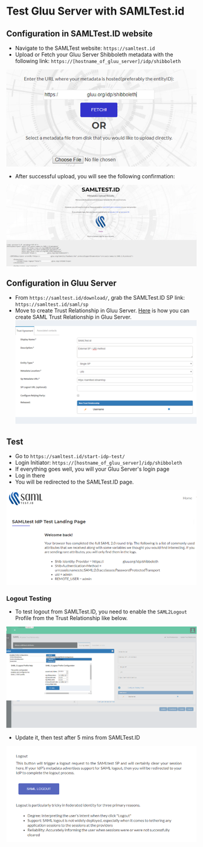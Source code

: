 # Test Gluu Server with SAMLTest.id

## Configuration in SAMLTest.ID website

  - Navigate to the SAMLTest website: `https://samltest.id`
  - Upload or Fetch your Gluu Server Shibboleth metadata with the following link: `https://[hostname_of_gluu_server]/idp/shibboleth` 
  
  ![image](../../img/samltest_id/SAMLTestID_upload_fetch_metadata.PNG)
  
  - After successful upload, you will see the following confirmation: 
  
  ![image](../../img/samltest_id/SAMLTESTID_METADATA_PARSED.PNG)

## Configuration in Gluu Server

 - From `https://samltest.id/download/`, grab the SAMLTest.ID SP link: `https://samltest.id/saml/sp`
 - Move to create Trust Relationship in Gluu Server. [Here](../../admin-guide/saml.md#trust-relationship-requirements) is how you can create SAML Trust Relationship in Gluu Server.
 ![image](../../img/samltest_id/SAMLTestID_Gluu_TR.PNG)

## Test

 - Go to `https://samltest.id/start-idp-test/`
 - Login Initiator: `https://[hostname_of_gluu_server]/idp/shibboleth`
 - If everything goes well, you will your Gluu Server's login page
 - Log in there
 - You will be redirected to the SAMLTest.ID page.
 
 ![image](../../img/samltest_id/SAMLTestID_success.PNG)
 
### Logout Testing

 - To test logout from SAMLTest.ID, you need to enable the `SAML2Logout` Profile from the Trust Relationship like below. 
 
 ![image](../../img/samltest_id/SAMLTestID_Gluu_logout_TR.PNG)
 
 - Update it, then test after 5 mins from SAMLTest.ID 
 
 ![image](../../img/samltest_id/SAMLTestID_sp_logout.PNG)
